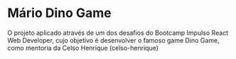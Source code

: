 # Mário Dino Game

O projeto aplicado através de um dos desafios do Bootcamp Impulso React Web Developer, cujo objetivo é desenvolver o famoso game Dino Game, como mentoria da Celso Henrique (celso-henrique)
